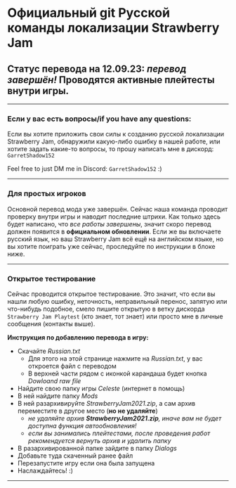 # Официальный git Русской команды локализации Strawberry Jam
## Статус перевода на 12.09.23: *перевод завершён!* Проводятся активные плейтесты внутри игры.
***
### Если у вас есть вопросы/if you have any questions:
Если вы хотите приложить свои силы к созданию русской локализации Strawberry Jam, обнаружили какую-либо ошибку в нашей работе, или хотите задать какие-то вопросы, то прошу написать мне в дискорд: `GarretShadow152`

Feel free to just DM me in Discord: `GarretShadow152` :\)
***
### Для простых игроков
Основной перевод мода уже завершён. Сейчас наша команда проводит проверку внутри игры и наводит последние штрихи. Как только здесь будет написано, что *все работы завершены*, значит скоро перевод должен появится в **официальном обновлении**. Если же вы включаете русский язык, но ваш Strawberry Jam всё ещё на английском языке, но вы хотите поиграть уже сейчас, проследуйте по инструкции в блоке ниже.
***
### Открытое тестирование
Сейчас проводится открытое тестирование. Это значит, что если вы нашли любую ошибку, неточность, неправильный перенос, запятую или что-нибудь подобное, смело пишите открытую в ветку дискорда `Strawberry Jam Playtest` (кто знает, тот знает) или просто мне в личные сообщения (контакты выше).

**Инструкция по добавлению перевода в игру:**
* Скачайте *Russian.txt*
  - Для этого на этой странице нажмите на *Russian.txt*, у вас откроется файл с переводом
  - В верхней части рядом с иконкой карандаша будет кнопка *Dowloand raw file*
* Найдите свою папку игры *Celeste* (интернет в помощь)
* В ней найдите папку *Mods*
* В ней разархивируйте *StrawberryJam2021.zip*, а сам архив переместите в другое место (**но не удаляйте**)
  - *не удаляйте архив **StrawberryJam2021.zip**, иначе вам не будет доступна функция автообновления!*
  - *если вы занимались плейтестами, после проведения работ рекомендуется вернуть архив и удалить папку*
* В разархивированной папке зайдите в папку *Dialogs*
* Добавьте туда скаченный ранее файл
* Перезапустите игру если она была запущена
* Наслаждайтесь! :\)
***

